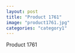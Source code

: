 ```yaml
---
layout: post
title: "Product 1761"
image: "product1761.jpg"
categories: "category1"
---
```

Product 1761
